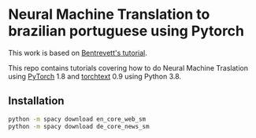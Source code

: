# Neural Machine Translation to brazilian portuguese using Pytorch

This work is based on [Bentrevett's tutorial](https://github.com/bentrevett/pytorch-seq2seq). 

This repo contains tutorials covering how to do Neural Machine Traslation using [PyTorch](https://github.com/pytorch/pytorch) 1.8 and [torchtext](https://github.com/pytorch/text) 0.9 using Python 3.8.

## Installation

```sh
python -m spacy download en_core_web_sm
python -m spacy download de_core_news_sm
```